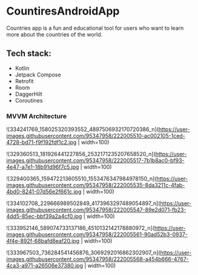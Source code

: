 # CountiresAndroidApp

Countries app is a fun and educational tool for users who want to learn more about the countries of the world.

## Tech stack:
- Kotlin
- Jetpack Compose
- Retrofit
- Room
- DaggerHilt
- Coroutines

### MVVM Architecture


![334241769_158025320393552_4897506932170720386_n](https://user-images.githubusercontent.com/95347958/222005510-ac002105-1ced-4728-bd71-f9f192fdf1c2.jpg | width=100)


![329360513_181926441227856_2532171235207658520_n](https://user-images.githubusercontent.com/95347958/222005517-7b1b8ac0-bf93-4e47-a7e1-18b91d96f7c5.jpg | width=100)


![329400365_159472213605510_1553476347984978150_n](https://user-images.githubusercontent.com/95347958/222005535-8da3211c-4fab-4bd0-8241-07d56e2f661c.jpg | width=100)


![334102708_229666989502849_4173963297489054897_n](https://user-images.githubusercontent.com/95347958/222005547-89e2d071-fb23-4dd5-85ec-bbf39a2a4cf0.jpg | width=100)


![333952146_589074733137186_4510132142178880972_n](https://user-images.githubusercontent.com/95347958/222005561-90ad52b3-0937-4f4e-892f-68bafd8eaf20.jpg | width=100)


![333967503_736284541456876_3069292016862302907_n](https://user-images.githubusercontent.com/95347958/222005568-a454b666-4767-4ca3-a971-a26506e37380.jpg | width=100)

